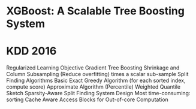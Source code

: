 # XGBoost: A Scalable Tree Boosting System
 # KDD 2016
  Regularized Learning Objective
  Gradient Tree Boosting
  Shrinkage and Column Subsampling (Reduce overfitting)
   times a scalar
   sub-sample
 Split Finding Algorithms
  Basic Exact Greedy Algorithm (for each sorted index, compute score)
  Approximate Algorithm (Percentile)
  Weighted Quantile Sketch
  Sparsity-Aware Split Finding
 System Design
  Most time-consuming: sorting
  Cache Aware Access
  Blocks for Out-of-core Computation
